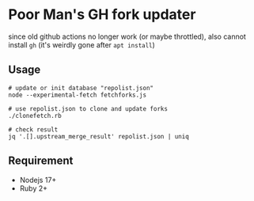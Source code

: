 
# Poor Man's GH fork updater

since old github actions no longer work (or maybe throttled), also cannot install `gh` (it's weirdly gone after `apt install`)

## Usage

```
# update or init database "repolist.json"
node --experimental-fetch fetchforks.js

# use repolist.json to clone and update forks
./clonefetch.rb

# check result
jq '.[].upstream_merge_result' repolist.json | uniq
```

## Requirement

- Nodejs 17+
- Ruby 2+
